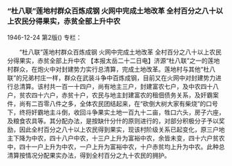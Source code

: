 ### “杜八联”莲地村群众百炼成钢  火网中完成土地改革  全村百分之八十以上农民分得果实，赤贫全部上升中农

1946-12-24
第2版()
专栏：

　　“杜八联”莲地村群众百炼成钢
    火网中完成土地改革
    全村百分之八十以上农民分得果实，赤贫全部上升中农
    【本报太岳二十二日电】济源“杜八联”之一的莲地村群众，在炮火中对封建势力实行总清算，完成土地改革。莲地村与其他“杜八联”的兄弟村庄一样，群众在武装斗争中百炼成钢，目前又在火网中对封建势力进行总清算。该村共一百一十四户，尚有地主三户，封建富农七户，及中农四十八户，贫农四十六户，赤贫十户，农民与地主封建富农的租佃债务关系，及奸霸案件，尚有二百零八件之多，全体农民团结起来，在“砍倒大树大家有柴烧”的口号下，终将奸霸地主斗倒，收回斗争果实土地一百九十二亩，牲口六头，房子六座，及粮食农具等。其分配办法，是按缺什分什的原则进行的，对部分积极分子予以奖励，因此全村百分之八十以上农民得到果实，现该村阶级关系已起变化，原三户地主下降为中农，四十八户中农，十三户上升为富裕中农，余皆未变，四十六户贫农中，四十一户上升为中农，一户上升为富裕中农，十户赤贫均上升为中农。此种总清算按情况分配果实办法，得到全村百分之九十农民的拥护。
